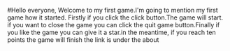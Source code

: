 #Hello everyone, Welcome to my first game.I'm going to mention my first game how it  started. Firstly if you click the click button.The game will start. if you want to close the game you can click  the quit game button.Finally if you like the game you can give it a star.in the meantime, if you reach ten points the game will finish
the link is under the about
